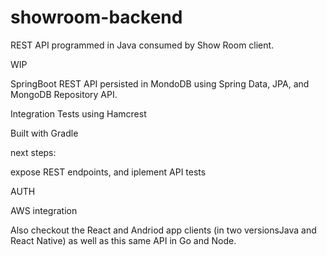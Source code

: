 # showroom-backend
REST API programmed in Java consumed by  Show Room client.

WIP

SpringBoot REST API persisted in MondoDB using Spring Data, JPA, and MongoDB Repository API.

Integration Tests using Hamcrest 

Built with Gradle

next steps:

expose REST endpoints, and iplement API tests

AUTH

AWS integration


Also checkout the React and  Andriod app clients (in two versionsJava and React Native) as well as this same API in Go and Node.

